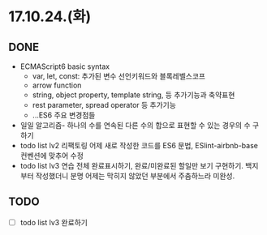 # 17.10.24.(화)

## DONE

* ECMAScript6 basic syntax
    * var, let, const: 추가된 변수 선언키워드와 블록레벨스코프
    * arrow function
    * string, object property, template string, 등 추가기능과 축약표현
    * rest parameter, spread operator 등 추가기능
    * ...ES6 주요 변경점들
* 일일 알고리즘- 하나의 수를 연속된 다른 수의 합으로 표현할 수 있는 경우의 수 구하기
* todo list lv2 리팩토링
  어제 새로 작성한 코드를 ES6 문법, ESlint-airbnb-base 컨벤션에 맞추어 수정
* todo list lv3 연습
  전체 완료표시하기, 완료/미완료된 할일만 보기 구현하기. 백지부터 작성했더니 분명 어제는 막히지 않았던 부분에서 주춤하느라 미완성.

## TODO

* [ ] todo list lv3 완료하기